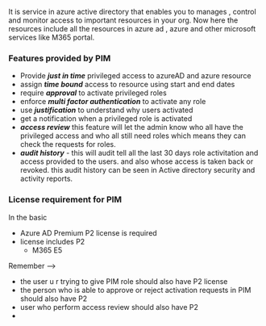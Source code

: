 
It is service in azure active directory that enables you to manages , control and monitor access to important resources in your org.
Now here the resources include all the resources in azure ad , azure and other microsoft services like M365 portal.

 
### Features provided by PIM
- Provide ***just in time*** privileged access to azureAD and azure resource 
- assign ***time bound*** access to resource using start and end dates
- require ***approval*** to activate privileged roles
- enforce ***multi factor authentication*** to activate any role
- use ***justification*** to understand why users activated
- get a notification when a privileged role is activated
- ***access review*** this feature will let the admin know who all have the privileged access and who all still need roles which means they can check the requests for roles.
- ***audit history*** - this will audit tell all the last 30 days  role activitation and access provided to the users.
  and also whose access is taken back or revoked.
  this audit history can be seen in Active directory security and activity reports.


### License requirement for PIM

In the basic 
- Azure AD Premium P2 license is required
- license includes P2
  - M365 E5

Remember -->
- the user u r trying to give PIM role should also have P2 license
- the person who is able to approve or reject activation requests in PIM should also have P2
- user who perform access review should also have P2
- 

